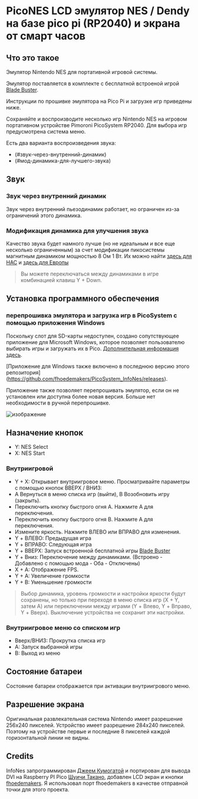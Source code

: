 # PicoNES LCD эмулятор NES / Dendy на базе pico pi (RP2040) и экрана от смарт часов

## Что это такое

Эмулятор Nintendo NES для портативной игровой системы.

Эмулятор поставляется в комплекте с бесплатной встроеной игрой [Blade Buster](https://www.rgcd.co.uk/2011/05/blade-buster-nes.html).

Инструкции по прошивке эмулятора на Pico Pi и загрузке игр приведены ниже.

Сохраняйте и воспроизводите несколько игр Nintendo NES на игровом портативном устройстве Pimoroni PicoSystem RP2040. Для выбора игр предусмотрена система меню.

Есть два варианта воспроизведения звука:

- (#звук-через-внутренний-динамик)
- (#мод-динамика-для-лучшего-звука)


## Звук
### Звук через внутренний динамик
Звук через внутренний пьезодинамик работает, но ограничен из-за ограничений этого динамика.

### Модификация динамика для улучшения звука
Качество звука будет намного лучше (но не идеальным и все еще несколько ограниченным) за счет модификации пикосистемы магнитным динамиком мощностью 8 Ом 1 Вт.
Их можно найти [здесь для НАС](https://www.amazon.com/gp/product/B082658QXL/ref=ppx_yo_dt_b_search_asin_title?ie=UTF8&psc=1) и [здесь для Европы](https://www.amazon.nl/gp/product/B0BTYDS6FY/ref=ppx_od_dt_b_asin_title_s00?ie=UTF8&psc=1)


> Вы можете переключаться между динамиками в игре комбинацией клавиш Y + Down.


## Установка программного обеспечения

### перепрошивка эмулятора и загрузка игр в PicoSystem с помощью приложения Windows
Поскольку слот для SD-карты недоступен, создано сопутствующее приложение для Microsoft Windows, которое позволяет пользователю выбирать игры и загружать их в Pico.
[Дополнительная информация здесь](https://github.com/fhoedemakers/PicoSystemInfoNesLoader).

[Приложение для Windows также включено в последнюю версию этого репозитория] (https://github.com/fhoedemakers/PicoSystem_InfoNes/releases).

Приложение также позволяет перепрошивать эмулятор, если он не установлен или доступна более новая версия. Больше нет необходимости в ручной перепрошивке.

![изображение](assets/Screen.png)

## Назначение кнопок

- Y: NES Select
- X: NES Start

### Внутриигровой
- Y + X: Открывает внутриигровое меню. Просматривайте параметры с помощью кнопок ВВЕРХ / ВНИЗ:
- A Вернуться в меню списка игр (выйти), B Возобновить игру (закрыть).
- Переключить кнопку быстрого огня A. Нажмите A для переключения.
- Переключить кнопку быстрого огня B. Нажмите A для переключения.
- Измените яркость. Нажмите ВЛЕВО или ВПРАВО для изменения.
- Y + ВЛЕВО: Предыдущая игра
- Y + ВПРАВО: Следующая игра
- Y + ВВЕРХ: Запуск встроенной бесплатной игры [Blade Buster](https://www.rgcd.co.uk/2011/05/blade-buster-nes.html)
- Y + Вниз: Переключение между динамиками. (Встроено - Добавлено с помощью мода - Оба - Отключены)
- X + A: Отображение FPS.
- Y + A: Увеличение громкости
- Y + B: Уменьшение громкости

> Выбор динамика, уровень громкости и настройки яркости будут сохранены, но только при переходе в меню списка игр (X + Y, затем A) или переключении между играми (Y + Влево, Y + Вправо, Y + Вверх). Выключение устройства не сохранит эти настройки.

### Внутриигровое меню со списком игр
- Вверх/ВНИЗ: Прокрутка списка игр
- A: Запуск выбранной игры
- B: Выход из меню

## Состояние батареи
Состояние батареи отображается при активации внутриигрового меню.

## Разрешение экрана
Оригинальная развлекательная система Nintendo имеет разрешение 256x240 пикселей. Устройство имеет разрешение 284x240 пикселей. Поэтому на устройстве первые и последние 8 пикселей каждой горизонтальной линии не видны.

## Credits
InfoNes запрограммирован [Джеем Кумогатой](https://github.com/jay-kumogata/InfoNES) и портирован для вывода DVI на Raspberry PI Pico [Шуичи Такано](https://github.com/shuichitakano/pico-infones), добавлен LCD экран и кнопки [fhoedemakers](https://github.com/fhoedemakers/PicoSystem_InfoNes). Я использовал порт fhoedemakers в качестве отправной точки для этого проекта.
